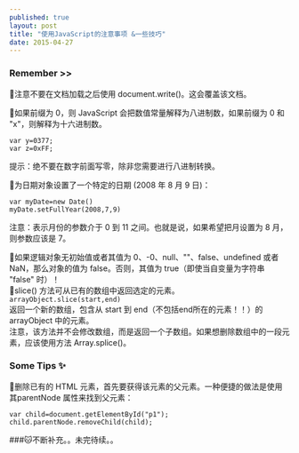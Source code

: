 ```yaml
---
published: true
layout: post
title: "使用JavaScript的注意事项 &一些技巧"
date: 2015-04-27
--- 
```


### Remember >> 
🌲注意不要在文档加载之后使用 document.write()。这会覆盖该文档。  

🌲如果前缀为 0，则 JavaScript 会把数值常量解释为八进制数，如果前缀为 0 和 "x"，则解释为十六进制数。  
```
var y=0377;
var z=0xFF;  
```  
提示：绝不要在数字前面写零，除非您需要进行八进制转换。  

🌲为日期对象设置了一个特定的日期 (2008 年 8 月 9 日)： 
 
```
var myDate=new Date()  
myDate.setFullYear(2008,7,9)
```
注意：表示月份的参数介于 0 到 11 之间。也就是说，如果希望把月设置为 8 月，则参数应该是 7。  

🌲如果逻辑对象无初始值或者其值为 0、-0、null、""、false、undefined 或者 NaN，那么对象的值为 false。否则，其值为 true（即使当自变量为字符串 "false" 时）！  
🌲slice() 方法可从已有的数组中返回选定的元素。
```arrayObject.slice(start,end)```  
返回一个新的数组，包含从 start 到 end（不包括end所在的元素！！）的 arrayObject 中的元素。  
注意，该方法并不会修改数组，而是返回一个子数组。如果想删除数组中的一段元素，应该使用方法 Array.splice()。


### Some Tips ✨ 
🌲删除已有的 HTML 元素，首先要获得该元素的父元素。一种便捷的做法是使用其parentNode 属性来找到父元素：

```
var child=document.getElementById("p1");
child.parentNode.removeChild(child);
```



###🐱不断补充。。未完待续。。